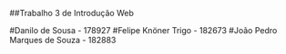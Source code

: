 ##Trabalho 3 de Introdução Web

#Danilo de Sousa - 178927
#Felipe Knöner Trigo - 182673
#João Pedro Marques de Souza - 182883
